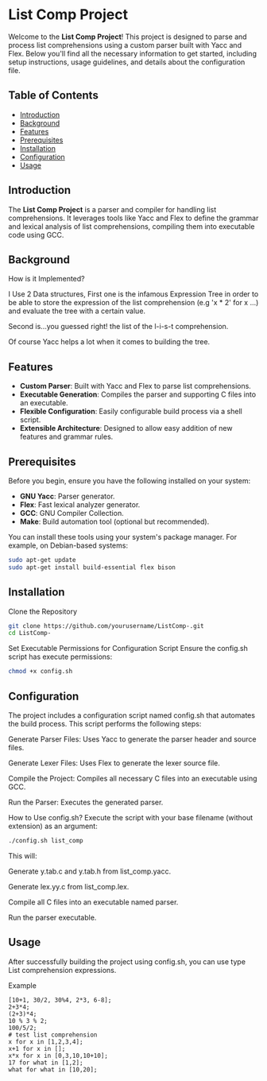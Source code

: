 # List Comp Project

Welcome to the **List Comp Project**! This project is designed to parse and process list comprehensions using a custom parser built with Yacc and Flex. Below you'll find all the necessary information to get started, including setup instructions, usage guidelines, and details about the configuration file.

## Table of Contents

- [Introduction](#introduction)
- [Background](#background)
- [Features](#features)
- [Prerequisites](#prerequisites)
- [Installation](#installation)
- [Configuration](#configuration)
- [Usage](#usage)

## Introduction

The **List Comp Project** is a parser and compiler for handling list comprehensions. It leverages tools like Yacc and Flex to define the grammar and lexical analysis of list comprehensions, compiling them into executable code using GCC.

## Background
How is it Implemented?

I Use 2 Data structures, First one is the infamous Expression Tree in order to be able to store the expression of the list comprehension (e.g 'x * 2' for x ...) and evaluate the tree with a certain value.

Second is...you guessed right! the list of the l-i-s-t comprehension.

Of course Yacc helps a lot when it comes to building the tree. 

## Features

- **Custom Parser**: Built with Yacc and Flex to parse list comprehensions.
- **Executable Generation**: Compiles the parser and supporting C files into an executable.
- **Flexible Configuration**: Easily configurable build process via a shell script.
- **Extensible Architecture**: Designed to allow easy addition of new features and grammar rules.

## Prerequisites

Before you begin, ensure you have the following installed on your system:

- **GNU Yacc**: Parser generator.
- **Flex**: Fast lexical analyzer generator.
- **GCC**: GNU Compiler Collection.
- **Make**: Build automation tool (optional but recommended).

You can install these tools using your system's package manager. For example, on Debian-based systems:

```bash
sudo apt-get update
sudo apt-get install build-essential flex bison

```
## Installation
Clone the Repository

```bash
git clone https://github.com/yourusername/ListComp-.git
cd ListComp-

```
Set Executable Permissions for Configuration Script
Ensure the config.sh script has execute permissions:

```bash
chmod +x config.sh
```
## Configuration
The project includes a configuration script named config.sh that automates the build process. This script performs the following steps:

Generate Parser Files: Uses Yacc to generate the parser header and source files.

Generate Lexer Files: Uses Flex to generate the lexer source file.

Compile the Project: Compiles all necessary C files into an executable using GCC.

Run the Parser: Executes the generated parser.

How to Use config.sh?
Execute the script with your base filename (without extension) as an argument:

```bash
./config.sh list_comp
```
This will:

Generate y.tab.c and y.tab.h from list_comp.yacc.

Generate lex.yy.c from list_comp.lex.

Compile all C files into an executable named parser.

Run the parser executable.


## Usage
After successfully building the project using config.sh, you can use type List comprehension expressions.

Example
```
[10+1, 30/2, 30%4, 2*3, 6-8];
2+3*4;
(2+3)*4;
10 % 3 % 2;
100/5/2;
# test list comprehension
x for x in [1,2,3,4];
x+1 for x in [];
x*x for x in [0,3,10,10+10];
17 for what in [1,2];
what for what in [10,20];
```
